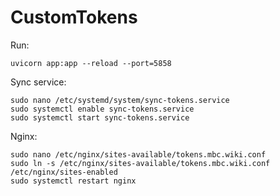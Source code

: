 # CustomTokens

Run:
```
uvicorn app:app --reload --port=5858
```

Sync service:

```
sudo nano /etc/systemd/system/sync-tokens.service
sudo systemctl enable sync-tokens.service
sudo systemctl start sync-tokens.service
```

Nginx:
```
sudo nano /etc/nginx/sites-available/tokens.mbc.wiki.conf
sudo ln -s /etc/nginx/sites-available/tokens.mbc.wiki.conf /etc/nginx/sites-enabled
sudo systemctl restart nginx
```
